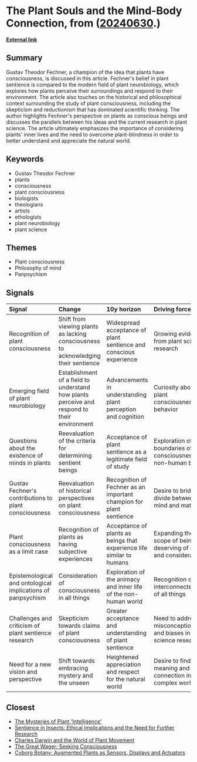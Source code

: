 # __The Plant Souls and the Mind-Body Connection__, from ([20240630](https://kghosh.substack.com/p/20240630).)

__[External link](https://aeon.co/essays/can-we-see-past-our-soul-blindness-to-recognise-plant-minds)__



## Summary

Gustav Theodor Fechner, a champion of the idea that plants have consciousness, is discussed in this article. Fechner's belief in plant sentience is compared to the modern field of plant neurobiology, which explores how plants perceive their surroundings and respond to their environment. The article also touches on the historical and philosophical context surrounding the study of plant consciousness, including the skepticism and reductionism that has dominated scientific thinking. The author highlights Fechner's perspective on plants as conscious beings and discusses the parallels between his ideas and the current research in plant science. The article ultimately emphasizes the importance of considering plants' inner lives and the need to overcome plant-blindness in order to better understand and appreciate the natural world.

## Keywords

* Gustav Theodor Fechner
* plants
* consciousness
* plant consciousness
* biologists
* theologians
* artists
* ethologists
* plant neurobiology
* plant science

## Themes

* Plant consciousness
* Philosophy of mind
* Panpsychism

## Signals

| Signal                                                      | Change                                                                                      | 10y horizon                                                           | Driving force                                                       |
|:------------------------------------------------------------|:--------------------------------------------------------------------------------------------|:----------------------------------------------------------------------|:--------------------------------------------------------------------|
| Recognition of plant consciousness                          | Shift from viewing plants as lacking consciousness to acknowledging their sentience         | Widespread acceptance of plant sentience and conscious experience     | Growing evidence from plant science research                        |
| Emerging field of plant neurobiology                        | Establishment of a field to understand how plants perceive and respond to their environment | Advancements in understanding plant perception and cognition          | Curiosity about plant consciousness and behavior                    |
| Questions about the existence of minds in plants            | Reevaluation of the criteria for determining sentient beings                                | Acceptance of plant sentience as a legitimate field of study          | Exploration of the boundaries of consciousness in non-human beings  |
| Gustav Fechner's contributions to plant consciousness       | Reevaluation of historical perspectives on plant consciousness                              | Recognition of Fechner as an important champion for plant sentience   | Desire to bridge the divide between mind and matter                 |
| Plant consciousness as a limit case                         | Recognition of plants as having subjective experiences                                      | Acceptance of plants as beings that experience life similar to humans | Expanding the scope of beings deserving of study and consideration  |
| Epistemological and ontological implications of panpsychism | Consideration of consciousness in all things                                                | Exploration of the animacy and inner life of the non-human world      | Recognition of the interconnectedness of all things                 |
| Challenges and criticism of plant sentience research        | Skepticism towards claims of plant consciousness                                            | Greater acceptance and understanding of plant sentience               | Need to address misconceptions and biases in plant science research |
| Need for a new vision and perspective                       | Shift towards embracing mystery and the unseen                                              | Heightened appreciation and respect for the natural world             | Desire to find meaning and connection in a complex world            |

## Closest

* [The Mysteries of Plant 'Intelligence'](f74c8517506f8ed8387d0a7e38f56cbe)
* [Sentience in Insects: Ethical Implications and the Need for Further Research](a2655cb820f74828eabbac3f12217ce2)
* [Charles Darwin and the World of Plant Movement](758dcfdd3a76f76ed47b6e3b8f5b0051)
* [The Great Wager: Seeking Consciousness](a22ee1f3d953a98514b92c413784feea)
* [Cyborg Botany: Augmented Plants as Sensors, Displays and Actuators](b1f6991b9b718672751c9427c3f5b794)